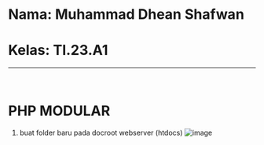<h1>Nama: Muhammad Dhean Shafwan</h1>
<h1>Kelas: TI.23.A1</h1>
<hr> <br>

<h1>PHP MODULAR</h1>

1. buat folder baru pada docroot webserver (htdocs)
![image](https://github.com/user-attachments/assets/18050379-0358-4e41-94d4-abfd4ebac156)
